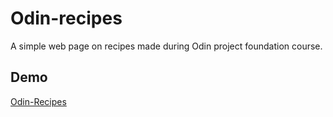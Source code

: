 # Odin-recipes
A simple web page on recipes made during Odin project foundation course.

## Demo
[Odin-Recipes](https://tsfoverlord.github.io/odin-recipes/)